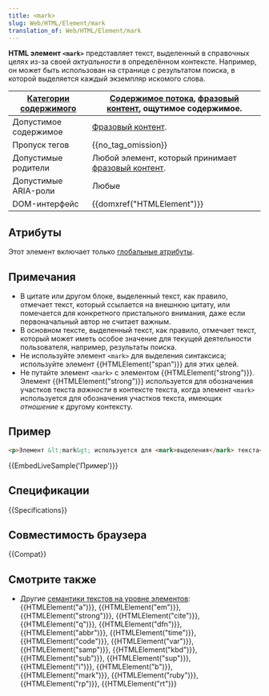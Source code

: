 ```yaml
---
title: <mark>
slug: Web/HTML/Element/mark
translation_of: Web/HTML/Element/mark
---
```


**HTML элемент `<mark>`** представляет текст, выделенный в справочных целях из-за своей _актуальности_ в определённом контексте. Например, он может быть использован на странице с результатом поиска, в которой выделяется каждый экземпляр искомого слова.

| [Категории содержимого](/ru/docs/HTML/Content_categories) | [Содержимое потока](/ru/docs/HTML/Content_categories#Flow_content), [фразовый контент](/ru/docs/HTML/Content_categories#Phrasing_content), ощутимое содержимое. |
| --------------------------------------------------------- | --------------------------------------------------------------------------------------------------------------------------------------------------------------- |
| Допустимое содержимое                                     | [Фразовый контент](/ru/docs/HTML/Content_categories#Phrasing_content).                                                                                          |
| Пропуск тегов                                             | {{no_tag_omission}}                                                                                                                                             |
| Допустимые родители                                       | Любой элемент, который принимает [фразовый контент](/ru/docs/HTML/Content_categories#Phrasing_content).                                                         |
| Допустимые ARIA-роли                                      | Любые                                                                                                                                                           |
| DOM-интерфейс                                             | {{domxref("HTMLElement")}}                                                                                                                                      |

## Атрибуты

Этот элемент включает только [глобальные атрибуты](/ru/docs/HTML/Global_attributes).

## Примечания

- В цитате или другом блоке, выделенный текст, как правило, отмечает текст, который ссылается на внешнюю цитату, или помечается для конкретного пристального внимания, даже если первоначальный автор не считает важным.
- В основном тексте, выделенный текст, как правило, отмечает текст, который может иметь особое значение для текущей деятельности пользователя, например, результаты поиска.
- Не используйте элемент `<mark>` для выделения синтаксиса; используйте элемент {{HTMLElement("span")}} для этих целей.
- Не путайте элемент `<mark>` с элементом {{HTMLElement("strong")}}. Элемент {{HTMLElement("strong")}} используется для обозначения участков текста _важности_ в контексте текста, когда элемент `<mark>` используется для обозначения участков текста, имеющих _отношение_ к другому контексту.

## Пример

```html
<p>Элемент &lt;mark&gt; используется для <mark>выделения</mark> текста</p>
```

{{EmbedLiveSample('Пример')}}

## Спецификации

{{Specifications}}

## Совместимость браузера

{{Compat}}

## Смотрите также

- Другие [семантики текстов на уровне элементов](/ru/docs/HTML/Text-level_semantics_elements): {{HTMLElement("a")}}, {{HTMLElement("em")}}, {{HTMLElement("strong")}}, {{HTMLElement("cite")}}, {{HTMLElement("q")}}, {{HTMLElement("dfn")}}, {{HTMLElement("abbr")}}, {{HTMLElement("time")}}, {{HTMLElement("code")}}, {{HTMLElement("var")}}, {{HTMLElement("samp")}}, {{HTMLElement("kbd")}}, {{HTMLElement("sub")}}, {{HTMLElement("sup")}}, {{HTMLElement("i")}}, {{HTMLElement("b")}}, {{HTMLElement("mark")}}, {{HTMLElement("ruby")}}, {{HTMLElement("rp")}}, {{HTMLElement("rt")}}
